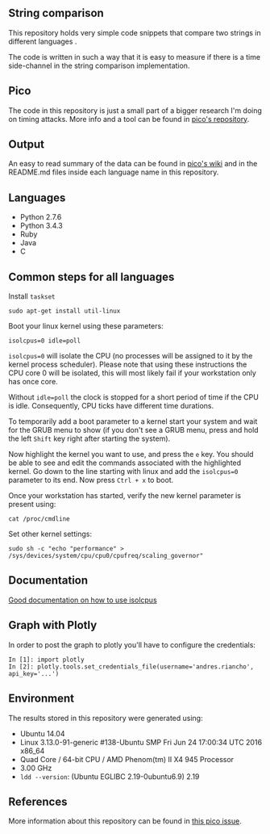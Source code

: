 ## String comparison
This repository holds very simple code snippets that compare two strings 
in different languages .

The code is written in such a way that it is easy to measure if there is
a time side-channel in the string comparison implementation.

## Pico
The code in this repository is just a small part of a bigger research I'm
doing on timing attacks. More info and a tool can be found in
[pico's repository](https://github.com/andresriancho/pico).

## Output
An easy to read summary of the data can be found in
[pico's wiki](https://github.com/andresriancho/pico/wiki/String-comparison-analysis)
and in the README.md files inside each language name in this repository.

## Languages
 * Python 2.7.6
 * Python 3.4.3
 * Ruby
 * Java
 * C

## Common steps for all languages

Install `taskset`

```
sudo apt-get install util-linux
```

Boot your linux kernel using these parameters:

```
isolcpus=0 idle=poll
```

`isolcpus=0` will isolate the CPU (no processes will be assigned to it by the
kernel process scheduler). Please note that using these instructions the
CPU core 0 will be isolated, this will most likely fail if your workstation
only has once core.

Without `idle=poll` the clock is stopped for a short period of time if
the CPU is idle. Consequently, CPU ticks have different time durations.

To temporarily add a boot parameter to a kernel start your system and
wait for the GRUB menu to show (if you don't see a GRUB menu, press and
hold the left `Shift` key right after starting the system).

Now highlight the kernel you want to use, and press the `e` key. You
should be able to see and edit the commands associated with the highlighted kernel.
Go down to the line starting with linux and add the `isolcpus=0` parameter
to its end. Now press `Ctrl + x` to boot.

Once your workstation has started, verify the new kernel parameter is present
using:

```
cat /proc/cmdline
```

Set other kernel settings:

```
sudo sh -c "echo "performance" > /sys/devices/system/cpu/cpu0/cpufreq/scaling_governor"
```

## Documentation

[Good documentation on how to use isolcpus](http://xmodulo.com/run-program-process-specific-cpu-cores-linux.html)

## Graph with Plotly

In order to post the graph to plotly you'll have to configure the credentials:

```ipython
In [1]: import plotly 
In [2]: plotly.tools.set_credentials_file(username='andres.riancho', api_key='...')
```

## Environment

The results stored in this repository were generated using:
 
 * Ubuntu 14.04
 * Linux 3.13.0-91-generic #138-Ubuntu SMP Fri Jun 24 17:00:34 UTC 2016 x86_64
 * Quad Core / 64-bit CPU / AMD Phenom(tm) II X4 945 Processor
 * 3.00 GHz
 * `ldd --version`: (Ubuntu EGLIBC 2.19-0ubuntu6.9) 2.19

## References
More information about this repository can be found in
[this pico issue](https://github.com/andresriancho/pico/issues/47).
